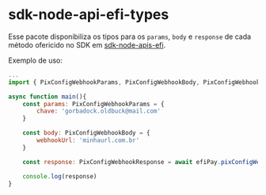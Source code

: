 # sdk-node-api-efi-types

Esse pacote disponibiliza os tipos para os `params`, `body` e `response` de cada método ofericido no SDK em [sdk-node-apis-efi](https://github.com/efipay/sdk-node-apis-efi).

Exemplo de uso:
```js
...
import { PixConfigWebhookParams, PixConfigWebhookBody, PixConfigWebhookResponse } from "sdk-node-apis-efi-types";

async function main(){
    const params: PixConfigWebhookParams = {
        chave: 'gorbadock.oldbuck@mail.com'
    }

    const body: PixConfigWebhookBody = {
        webhookUrl: 'minhaurl.com.br'
    }

    const response: PixConfigWebhookResponse = await efiPay.pixConfigWebhook(params, body)

    console.log(response)
} 
```